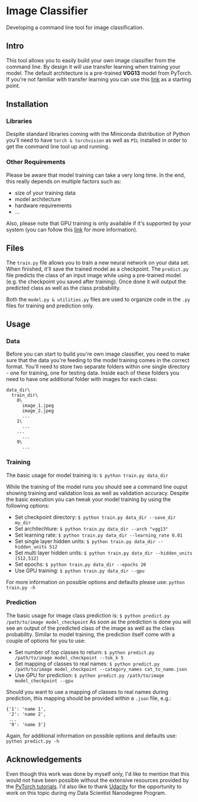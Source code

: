 # Image Classifier
Developing a command line tool for image classification.

## Intro
This tool allows you to easily build your own image classifier from the command line. By design it will use transfer learning when training your model. The default architecture is a pre-trained __VGG13__ model from PyTorch. If you're not familiar with transfer learning you can use this [link](http://cs231n.github.io/transfer-learning/) as a starting point.

## Installation
### Libraries
Despite standard libraries coming with the Miniconda distribution of Python you'll need to have ```torch & torchvision``` as well as ```PIL``` installed in order to get the command line tool up and running.

### Other Requirements
Please be aware that model training can take a very long time. In the end, this really depends on multiple factors such as:
- size of your training data
- model architecture
- hardware requirements
- ...

Also, please note that GPU training is only available if it's supported by your system (you can follow this [link](https://pytorch.org/tutorials/beginner/blitz/cifar10_tutorial.html#training-on-gpu) for more information). 

## Files
The ```train.py``` file allows you to train a new neural network on your data set. When finished, it'll save the trained model as a checkpoint. The ```predict.py``` file predicts the class of an input image while using a pre-trained model (e.g. the checkpoint you saved after training). Once done it will output the predicted class as well as the class probability.

Both the ```model.py & utilities.py``` files are used to organize code in the ```.py``` files for training and prediction only.

## Usage
### Data
Before you can start to build you're own image classifier, you need to make sure that the data you're feeding to the model training comes in the correct format. You'll need to store two separate folders within one single directory - one for training, one for testing data. Inside each of these folders you need to have one additional folder with images for each class:
```
data_dir\
  train_dir\
    0\
      image_1.jpeg
      image_2.jpeg
      ...
    1\
      ...
    ...
      ...
    9\
      ...
```
### Training
The basic usage for model training is:
```$ python train.py data_dir```

While the training of the model runs you should see a command line ouput showing training and validation loss as well as validation accuracy. Despite the basic execution you can tweak your model training by using the following options:
- Set checkpoint directory: ```$ python train.py data_dir --save_dir my_dir```
- Set architechture: ```$ python train.py data_dir --arch "vgg13"```
- Set learning rate: ```$ python train.py data_dir --learning_rate 0.01```
- Set single layer hidden units: ```$ python train.py data_dir --hidden_units 512```
- Set multi layer hidden units: ```$ python train.py data_dir --hidden_units [512,512]```
- Set epochs: ```$ python train.py data_dir --epochs 20```
- Use GPU training: ```$ python train.py data_dir --gpu```

For more information on possible options and defaults please use: ```python train.py -h```

### Prediction
The basic usage for image class prediction is:
```$ python predict.py /path/to/image model_checkpoint```
As soon as the prediction is done you will see an output of the predicted class of the image as well as the class probability. Similar to model training, the prediction itself come with a couple of options for you to use:
- Set number of top classes to return: ```$ python predict.py /path/to/image model_checkpoint --tok_k 5```
- Set mapping of classes to real names: ```$ python predict.py /path/to/image model_checkpoint --category_names cat_to_name.json```
- Use GPU for prediction: ```$ python predict.py /path/to/image model_checkpoint --gpu```

Should you want to use a mapping of classes to real names during prediction, this mapping should be provided within a ```.json``` file, e.g.:
```
{'1': 'name 1',
 '2': 'name 2',
 ...
 '9': 'name 3'}
 ```
Again, for additional information on possible options and defaults use:  ```python predict.py -h```

## Acknowledgements
Even though this work was done by myself only, I'd like to mention that this would not have been possible without the extensive resources provided by the [PyTorch tutorials](https://pytorch.org/tutorials/). I'd also like to thank [Udacity](https://eu.udacity.com) for the opportunity to work on this topic during my Data Scientist Nanodegree Program.
